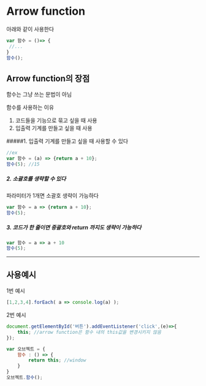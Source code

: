 # Arrow function

아래와 같이 사용한다
```javascript
var 함수 = ()=> {
 //...
}
함수();
```

## Arrow function의 장점
함수는 그냥 쓰는 문법이 아님

함수를 사용하는 이유
1. 코드들을 기능으로 묶고 싶을 때 사용
2. 입출력 기계를 만들고 싶을 때 사용


#####1. 입출력 기계를 만들고 싶을 때 사용할 수 있다
```javascript
//ex
var 함수 = (a) => {return a + 10};
함수(5); //15
```

##### 2. 소괄호를 생략할 수 있다
파라미터가 1개면 소괄호 생략이 가능하다
```javascript
var 함수 = a => {return a + 10};
함수(5);
```

##### 3. 코드가 한 줄이면 중괄호와 return 까지도 생략이 가능하다
```javascript
var 함수 = a => a + 10
함수(5);
```

_ _ _
## 사용예시
1번 예시
```javascript
[1,2,3,4].forEach( a => console.log(a) );
```

2번 예시
```javascript
document.getElementById('버튼').addEventListener('click',(e)=>{
	this; //arrow function은 함수 내의 this값을 변경시키지 않음
});
```

```javascript
var 오브젝트 = {
	함수 : () => {
    	return this; //window
    }
}
오브젝트.함수();
```